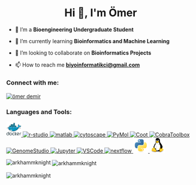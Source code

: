 <h1 align="center">Hi 👋, I'm Ömer</h1>

- 🔭 I’m a **Bioengineering Undergraduate Student**

- 🌱 I’m currently learning **Bioinformatics and Machine Learning**

- 👯 I’m looking to collaborate on **Bioinformatics Projects**

- 📫 How to reach me **biyoinformatikci@gmail.com**

<h3 align="left">Connect with me:</h3>
<p align="left">
<a href="https://www.linkedin.com/in/90omerdemir/" target="blank"><img align="center" src="https://raw.githubusercontent.com/rahuldkjain/github-profile-readme-generator/master/src/images/icons/Social/linked-in-alt.svg" alt="ömer demir" height="30" width="40" /></a>
</p>

<h3 align="left">Languages and Tools:</h3>
<p align="left"> <a href="https://www.docker.com/" target="_blank" rel="noreferrer"> <img src="https://raw.githubusercontent.com/devicons/devicon/master/icons/docker/docker-original-wordmark.svg" alt="docker" width="40" height="40"/> </a> <a href="http://www.r-studio.com" target="_blank" rel="noreferrer"> <img src="https://icon.icepanel.io/Technology/svg/RStudio.svg" alt="r-studio" width="40" height="40"/> </a> <a href="https://www.mathworks.com/products/matlab.html" target="_blank" rel="noreferrer"> <img src="https://icon.icepanel.io/Technology/svg/MATLAB.svg" alt="matlab" width="40" height="40"/> </a> <a href="https://cytoscape.org/" target="_blank" rel="noreferrer"> <img src="https://avatars1.githubusercontent.com/u/956141?v=3&s=200" alt="cytoscape" width="40" height="40"/> </a> <a href="https://www.pymol.org/" target="_blank" rel="noreferrer"> <img src="https://github.com/schrodinger/pymol-open-source/blob/master/data/pymol/icons/icon2.svg" alt="PyMol" width="40" height="40"/> </a> <a href="https://www2.mrc-lmb.cam.ac.uk/personal/pemsley/coot/" target="_blank" rel="noreferrer"> <img src="https://encrypted-tbn0.gstatic.com/images?q=tbn:ANd9GcQym0hMX2b4S3OgbuClZU0GSYRnh2d6sMiudg&s" alt="Coot" width="40" height="40"/> </a> <a href="https://opencobra.github.io/cobratoolbox/stable/index.html" target="_blank" rel="noreferrer"> <img src="https://opencobra.github.io/cobratoolbox/stable/_static/img/logo.png" alt="CobraToolbox" width="40" height="40"/> </a> <a href="https://www.illumina.com/products/by-type/informatics-products/microarray-software/genomestudio.html" target="_blank" rel="noreferrer"> <img src="https://images.app.goo.gl/VFxdwDrdGpJBRhwAA" alt="GenomeStudio" width="40" height="40"/> </a> <a href="https://jupyter.org/" target="_blank" rel="noreferrer"> <img src="https://icon.icepanel.io/Technology/png-shadow-512/Jupyter.png" alt="Jupyter" width="40" height="40"/> </a> <a href="https://code.visualstudio.com" target="_blank" rel="noreferrer"> <img src="https://icon.icepanel.io/Technology/svg/Visual-Studio-Code-%28VS-Code%29.svg" alt="VSCode" width="40" height="40"/> </a> <a href="https://www.nextflow.io" target="_blank" rel="noreferrer"> <img src="https://img.shields.io/badge/Nextflow-Powered-blue.svg?logo=nextflow&style=flat-square" alt="nextflow" width="40" height="40"/> </a><a href="https://www.python.org" target="_blank" rel="noreferrer"> <img src="https://raw.githubusercontent.com/devicons/devicon/master/icons/python/python-original.svg" alt="python" width="40" height="40"/> </a> <a href="https://www.linux.org/" target="_blank" rel="noreferrer"> <img src="https://raw.githubusercontent.com/devicons/devicon/master/icons/linux/linux-original.svg" alt="linux" width="40" height="40"/> </a> <a href="https://dotnet.microsoft.com/" target="_blank" rel="noreferrer"> </a>  </p>

<p><img align="left" src="https://github-readme-stats.vercel.app/api/top-langs?username=arkhammknight&show_icons=true&locale=en&layout=compact" alt="arkhammknight" /></p>

<p>&nbsp;<img align="center" src="https://github-readme-stats.vercel.app/api?username=arkhammknight&show_icons=true&locale=en" alt="arkhammknight" /></p>

<p><img align="center" src="https://github-readme-streak-stats.herokuapp.com/?user=arkhammknight&" alt="arkhammknight" /></p>
